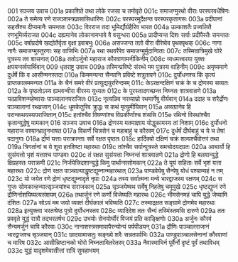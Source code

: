 001	सञ्जय उवाच
001a	प्रकाशिते तथा लोके रजसा च तमोवृते
001c	समाजग्मुरथो वीराः परस्परवधैषिणः
002a	ते समेत्य रणे राजञ्शस्त्रप्रासासिधारिणः
002c	परस्परमुदैक्षन्त परस्परकृतागसः
003a	प्रदीपानां सहस्रैश्च दीप्यमानैः समन्ततः
003c	विरराज तदा भूमिर्द्यौर्ग्रहैरिव भारत
004a	उल्काशतैः प्रज्वलितै रणभूमिर्व्यराजत
004c	दह्यमानेव लोकानामभावे वै वसुन्धरा
005a	प्रादीप्यन्त दिशः सर्वाः प्रदीपैस्तैः समन्ततः
005c	वर्षाप्रदोषे खद्योतैर्वृता वृक्षा इवाबभुः
006a	असज्जन्त ततो वीरा वीरेष्वेव पृथक्पृथक्
006c	नागा नागैः समाजग्मुस्तुरगाः सह वाजिभिः
007a	रथा रथवरैरेव समाजग्मुर्मुदान्विताः
007c	तस्मिन्रात्रिमुखे घोरे पुत्रस्य तव शासनात्
008a	ततोऽर्जुनो महाराज कौरवाणामनीकिनीम्
008c	व्यधमत्त्वरया युक्तः क्षपयन्सर्वपार्थिवान्
009	धृतराष्ट्र उवाच
009a	तस्मिन्प्रविष्टे संरब्धे मम पुत्रस्य वाहिनीम्
009c	अमृष्यमाणे दुर्धर्षे किं व आसीन्मनस्तदा
010a	किममन्यन्त सैन्यानि प्रविष्टे शत्रुतापने
010c	दुर्योधनश्च किं कृत्यं प्राप्तकालममन्यत
011a	के चैनं समरे वीरं प्रत्युद्ययुररिन्दमम्
011c	केऽरक्षन्दक्षिणं चक्रं के च द्रोणस्य सव्यतः
012a	के पृष्ठतोऽस्य ह्यभवन्वीरा वीरस्य युध्यतः
012c	के पुरस्तादगच्छन्त निघ्नतः शात्रवान्रणे
013a	यत्प्राविशन्महेष्वासः पाञ्चालानपराजितः
013c	नृत्यन्निव नरव्याघ्रो रथमार्गेषु वीर्यवान्
014a	ददाह च शरैर्द्रोणः पाञ्चालानां रथव्रजान्
014c	धूमकेतुरिव क्रुद्धः स कथं मृत्युमीयिवान्
015a	अव्यग्रानेव हि परान्कथयस्यपराजितान्
015c	हतांश्चैव विषण्णांश्च विप्रकीर्णांश्च शंससि
015e	रथिनो विरथांश्चैव कृतान्युद्धेषु मामकान्
016	सञ्जय उवाच
016a	द्रोणस्य मतमाज्ञाय योद्धुकामस्य तां निशाम्
016c	दुर्योधनो महाराज वश्यान्भ्रातॄनभाषत
017a	विकर्णं चित्रसेनं च महाबाहुं च कौरवम्
017c	दुर्धर्षं दीर्घबाहुं च ये च तेषां पदानुगाः
018a	द्रोणं यत्ताः पराक्रान्ताः सर्वे रक्षत पृष्ठतः
018c	हार्दिक्यो दक्षिणं चक्रं शल्यश्चैवोत्तरं तथा
019a	त्रिगर्तानां च ये शूरा हतशिष्टा महारथाः
019c	तांश्चैव सर्वान्पुत्रस्ते समचोदयदग्रतः
020a	आचार्यो हि सुसंयत्तो भृशं यत्ताश्च पाण्डवाः
020c	तं रक्षत सुसंयत्ता निघ्नन्तं शात्रवान्रणे
021a	द्रोणो हि बलवान्युद्धे क्षिप्रहस्तः पराक्रमी
021c	निर्जयेत्त्रिदशान्युद्धे किमु पार्थान्ससोमकान्
022a	ते यूयं सहिताः सर्वे भृशं यत्ता महारथाः
022c	द्रोणं रक्षत पाञ्चाल्याद्धृष्टद्युम्नान्महारथात्
023a	पाण्डवेयेषु सैन्येषु योधं पश्याम्यहं न तम्
023c	यो जयेत रणे द्रोणं धृष्टद्युम्नादृते नृपाः
024a	तस्य सर्वात्मना मन्ये भारद्वाजस्य रक्षणम्
024c	स गुप्तः सोमकान्हन्यात्सृञ्जयांश्च सराजकान्
025a	सृञ्जयेष्वथ सर्वेषु निहतेषु चमूमुखे
025c	धृष्टद्युम्नं रणे द्रौणिर्नाशयिष्यत्यसंशयम्
026a	तथार्जुनं रणे कर्णो विजेष्यति महारथः
026c	भीमसेनमहं चापि युद्धे जेष्यामि दंशितः
027a	सोऽयं मम जयो व्यक्तं दीर्घकालं भविष्यति
027c	तस्माद्रक्षत सङ्ग्रामे द्रोणमेव महारथाः
028a	इत्युक्त्वा भरतश्रेष्ठ पुत्रो दुर्योधनस्तव
028c	व्यादिदेश ततः सैन्यं तस्मिंस्तमसि दारुणे
029a	ततः प्रववृते युद्धं रात्रौ तद्भरतर्षभ
029c	उभयोः सेनयोर्घोरं विजयं प्रति काङ्क्षिणोः
030a	अर्जुनः कौरवं सैन्यमर्जुनं चापि कौरवाः
030c	नानाशस्त्रसमावापैरन्योन्यं पर्यपीडयन्
031a	द्रौणिः पाञ्चालराजानं भारद्वाजश्च सृञ्जयान्
031c	छादयामासतुः सङ्ख्ये शरैः सन्नतपर्वभिः
032a	पाण्डुपाञ्चालसेनानां कौरवाणां च मारिष
032c	आसीन्निष्टानको घोरो निघ्नतामितरेतरम्
033a	नैवास्माभिर्न पूर्वैर्नो दृष्टं पूर्वं तथाविधम्
033c	युद्धं यादृशमेवासीत्तां रात्रिं सुमहाभयम्
